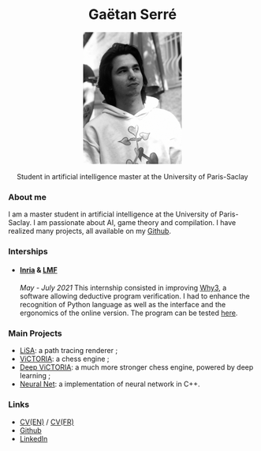 <div style="text-align: center">
<h1>
  Gaëtan Serré
</h1>
<p>
<img src="assets/gaetan_serre.jpg" width=200 heigth=300>
</p>
<p>
Student in artificial intelligence master at  the University of Paris-Saclay
</p>
</div>




### About me
I am a master student in artificial intelligence at the University of Paris-Saclay.
I am passionate about AI, game theory and compilation. I have realized many projects, all available on my <a target="_blank" href="https://github.com/Plagiat01">Github</a>.


### Interships
+ #### <a  target="_blank" href="https://www.inria.fr/">Inria</a> \& <a  target="_blank" href="https://lmf.cnrs.fr/">LMF</a>
  *May - July 2021* 
  This internship consisted in improving <a  target="_blank" href="http://why3.lri.fr/">Why3</a>, a software allowing deductive program verification. I had to enhance the recognition of Python language as well as the interface and the ergonomics of the online version. The program can be tested <a target="_blank" href="http://why3.lri.fr/try/">here</a>.

### Main Projects
+ <a href="https://github.com/Plagiat01/LiSA" target="_blank">LiSA</a>: a path tracing renderer ;
+ <a href="https://github.com/Plagiat01/ViCTORIA" target="_blank">ViCTORIA</a>: a chess engine ;
+ <a href="https://github.com/Plagiat01/Deep-ViCTORIA" target="_blank">Deep ViCTORIA</a>: a much more stronger chess engine, powered by deep learning ;
+ <a href="https://github.com/Plagiat01/NeuralNet" target="_blank">Neural Net</a>: a implementation of neural network in C++.

### Links
+ <a target="_blank" href="https://Plagiat01.github.io/assets/CV_EN.pdf">CV(EN)</a> / <a target="_blank" href="https://Plagiat01.github.io/assets/CV_FR.pdf">CV(FR)</a>
+ <a target="_blank" href="https://github.com/Plagiat01">Github</a>
+ <a target="_blank" href="https://www.linkedin.com/in/ga%C3%ABtan-serr%C3%A9-165974205/">LinkedIn</a>
